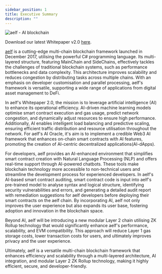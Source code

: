 ```yaml
---
sidebar_position: 1
title: Executive Summary
description: ""
---
```

![aelf - AI blockchain](/img/chapter1.png "aelf - AI blockchain")

Download our latest Whitepaper v2.0 [here](pathname:///pdf/aelf_whitepaper_v2.0.pdf).

[aelf](https://aelf.com/) is a cutting-edge multi-chain blockchain framework launched in December 2017, utilising the powerful C# programming language. Its multi-layered structure, featuring MainChain and SideChains, effectively tackles the challenges of traditional blockchain systems, such as performance bottlenecks and data complexity. This architecture improves scalability and reduces congestion by distributing tasks across multiple chains. With an emphasis on developer customisation and parallel processing, aelf's framework is versatile, supporting a wide range of applications from digital asset management to DeFi.

In aelf's Whitepaper 2.0, the mission is to leverage artificial intelligence (AI) to enhance its operational efficiency. AI-driven machine learning models optimise smart contract execution and gas usage, predict network congestion, and dynamically adjust resources to ensure high performance. Additionally, AI enables intelligent load balancing and predictive scaling, ensuring efficient traffic distribution and resource utilisation throughout the network. For aelf's AI Oracle, it's aim is to implement a credible Web3 AI framework that enhances on-chain smart contracts with AI features, promoting the creation of AI-centric decentralized applications(AI-dApps).

For developers, aelf provides an AI-enhanced environment that simplifies smart contract creation with Natural Language Processing (NLP) and offers real-time support through AI-powered chatbots. These tools make blockchain technology more accessible to non-technical users and streamline the development process for experienced developers. In aelf's AI-based smart contract auditing, smart contract code is input into aelf's pre-trained model to analyse syntax and logical structure, identifying security vulnerabilities and errors, and generating a detailed audit report with remediation suggestions for aelf developers before deploying their smart contracts on the aelf chain. By incorporating AI, aelf not only improves the user experience but also expands its user base, fostering adoption and innovation in the blockchain space. 

Beyond AI, aelf will be introducing a new modular Layer 2 chain utilising ZK Rollup technology that  would significantly enhance aelf's performance, scalability, and EVM compatibility. This approach will reduce Layer 1 gas storage costs, lower transaction costs for users, and ultimately improves privacy and the user experience.

Ultimately, aelf is a versatile multi-chain blockchain framework that enhances efficiency and scalability through a multi-layered architecture, AI integration, and modular Layer 2 ZK Rollup technology, making it highly efficient, secure, and developer-friendly.
